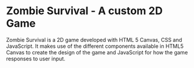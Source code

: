 # Zombie Survival - A custom 2D Game
Zombie Survival is a 2D game developed with HTML 5 Canvas, CSS and JavaScript. It makes use of the different components available in HTML5 Canvas to create the design of the game and JavaScript for how the game responses to user input.
